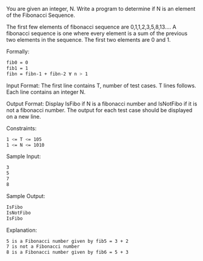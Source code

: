 You are given an integer, N. Write a program to determine if N is an element of the Fibonacci Sequence.

The first few elements of fibonacci sequence are 0,1,1,2,3,5,8,13.... A fibonacci sequence is one where every element is a sum of the previous two elements in the sequence. The first two elements are 0 and 1.

Formally:
```sh
fib0 = 0 
fib1 = 1 
fibn = fibn-1 + fibn-2 ∀ n > 1
```

Input Format:
The first line contains T, number of test cases. 
T lines follows. Each line contains an integer N.

Output Format:
Display IsFibo if N is a fibonacci number and IsNotFibo if it is not a fibonacci number. The output for each test case should be displayed on a new line.

Constraints:
```sh
1 <= T <= 105 
1 <= N <= 1010
```

Sample Input:
```sh
3
5
7
8
```

Sample Output:
```sh
IsFibo
IsNotFibo
IsFibo
```

Explanation: 
```sh
5 is a Fibonacci number given by fib5 = 3 + 2 
7 is not a Fibonacci number 
8 is a Fibonacci number given by fib6 = 5 + 3
```
